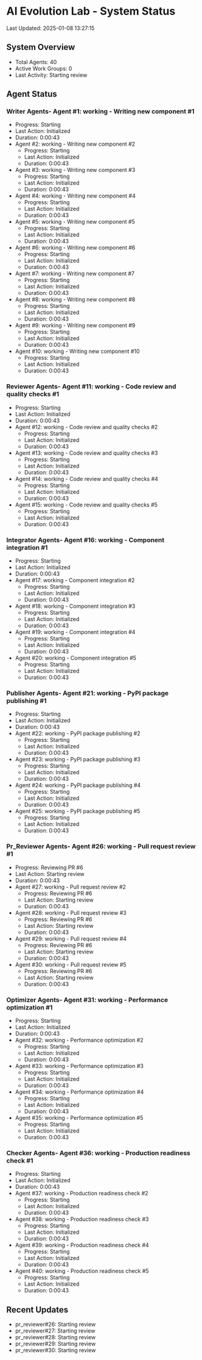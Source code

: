 # AI Evolution Lab - System Status
Last Updated: 2025-01-08 13:27:15

## System Overview
- Total Agents: 40
- Active Work Groups: 0
- Last Activity: Starting review

## Agent Status

### Writer Agents- Agent #1: working - Writing new component #1
  - Progress: Starting
  - Last Action: Initialized
  - Duration: 0:00:43
- Agent #2: working - Writing new component #2
  - Progress: Starting
  - Last Action: Initialized
  - Duration: 0:00:43
- Agent #3: working - Writing new component #3
  - Progress: Starting
  - Last Action: Initialized
  - Duration: 0:00:43
- Agent #4: working - Writing new component #4
  - Progress: Starting
  - Last Action: Initialized
  - Duration: 0:00:43
- Agent #5: working - Writing new component #5
  - Progress: Starting
  - Last Action: Initialized
  - Duration: 0:00:43
- Agent #6: working - Writing new component #6
  - Progress: Starting
  - Last Action: Initialized
  - Duration: 0:00:43
- Agent #7: working - Writing new component #7
  - Progress: Starting
  - Last Action: Initialized
  - Duration: 0:00:43
- Agent #8: working - Writing new component #8
  - Progress: Starting
  - Last Action: Initialized
  - Duration: 0:00:43
- Agent #9: working - Writing new component #9
  - Progress: Starting
  - Last Action: Initialized
  - Duration: 0:00:43
- Agent #10: working - Writing new component #10
  - Progress: Starting
  - Last Action: Initialized
  - Duration: 0:00:43

### Reviewer Agents- Agent #11: working - Code review and quality checks #1
  - Progress: Starting
  - Last Action: Initialized
  - Duration: 0:00:43
- Agent #12: working - Code review and quality checks #2
  - Progress: Starting
  - Last Action: Initialized
  - Duration: 0:00:43
- Agent #13: working - Code review and quality checks #3
  - Progress: Starting
  - Last Action: Initialized
  - Duration: 0:00:43
- Agent #14: working - Code review and quality checks #4
  - Progress: Starting
  - Last Action: Initialized
  - Duration: 0:00:43
- Agent #15: working - Code review and quality checks #5
  - Progress: Starting
  - Last Action: Initialized
  - Duration: 0:00:43

### Integrator Agents- Agent #16: working - Component integration #1
  - Progress: Starting
  - Last Action: Initialized
  - Duration: 0:00:43
- Agent #17: working - Component integration #2
  - Progress: Starting
  - Last Action: Initialized
  - Duration: 0:00:43
- Agent #18: working - Component integration #3
  - Progress: Starting
  - Last Action: Initialized
  - Duration: 0:00:43
- Agent #19: working - Component integration #4
  - Progress: Starting
  - Last Action: Initialized
  - Duration: 0:00:43
- Agent #20: working - Component integration #5
  - Progress: Starting
  - Last Action: Initialized
  - Duration: 0:00:43

### Publisher Agents- Agent #21: working - PyPI package publishing #1
  - Progress: Starting
  - Last Action: Initialized
  - Duration: 0:00:43
- Agent #22: working - PyPI package publishing #2
  - Progress: Starting
  - Last Action: Initialized
  - Duration: 0:00:43
- Agent #23: working - PyPI package publishing #3
  - Progress: Starting
  - Last Action: Initialized
  - Duration: 0:00:43
- Agent #24: working - PyPI package publishing #4
  - Progress: Starting
  - Last Action: Initialized
  - Duration: 0:00:43
- Agent #25: working - PyPI package publishing #5
  - Progress: Starting
  - Last Action: Initialized
  - Duration: 0:00:43

### Pr_Reviewer Agents- Agent #26: working - Pull request review #1
  - Progress: Reviewing PR #6
  - Last Action: Starting review
  - Duration: 0:00:43
- Agent #27: working - Pull request review #2
  - Progress: Reviewing PR #6
  - Last Action: Starting review
  - Duration: 0:00:43
- Agent #28: working - Pull request review #3
  - Progress: Reviewing PR #6
  - Last Action: Starting review
  - Duration: 0:00:43
- Agent #29: working - Pull request review #4
  - Progress: Reviewing PR #6
  - Last Action: Starting review
  - Duration: 0:00:43
- Agent #30: working - Pull request review #5
  - Progress: Reviewing PR #6
  - Last Action: Starting review
  - Duration: 0:00:43

### Optimizer Agents- Agent #31: working - Performance optimization #1
  - Progress: Starting
  - Last Action: Initialized
  - Duration: 0:00:43
- Agent #32: working - Performance optimization #2
  - Progress: Starting
  - Last Action: Initialized
  - Duration: 0:00:43
- Agent #33: working - Performance optimization #3
  - Progress: Starting
  - Last Action: Initialized
  - Duration: 0:00:43
- Agent #34: working - Performance optimization #4
  - Progress: Starting
  - Last Action: Initialized
  - Duration: 0:00:43
- Agent #35: working - Performance optimization #5
  - Progress: Starting
  - Last Action: Initialized
  - Duration: 0:00:43

### Checker Agents- Agent #36: working - Production readiness check #1
  - Progress: Starting
  - Last Action: Initialized
  - Duration: 0:00:43
- Agent #37: working - Production readiness check #2
  - Progress: Starting
  - Last Action: Initialized
  - Duration: 0:00:43
- Agent #38: working - Production readiness check #3
  - Progress: Starting
  - Last Action: Initialized
  - Duration: 0:00:43
- Agent #39: working - Production readiness check #4
  - Progress: Starting
  - Last Action: Initialized
  - Duration: 0:00:43
- Agent #40: working - Production readiness check #5
  - Progress: Starting
  - Last Action: Initialized
  - Duration: 0:00:43


## Recent Updates
- pr_reviewer#26: Starting review
- pr_reviewer#27: Starting review
- pr_reviewer#28: Starting review
- pr_reviewer#29: Starting review
- pr_reviewer#30: Starting review
